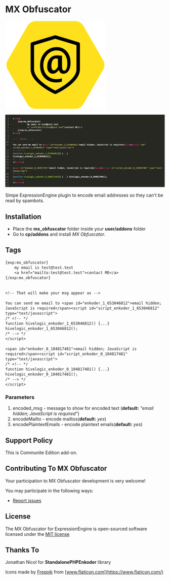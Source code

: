 # MX Obfuscator
![MX Obfuscator](resources/img/mx-obfuscator.png)

![MX Obfuscator Demo](resources/img/mx-obfuscator-demo.png)

Simpe ExpressionEngine plugin to encode email addresses so they can't be read by
spambots.

## Installation ##

* Place the **mx_obfuscator** folder inside your **user/addons** folder
* Go to **cp/addons** and install *MX Obfuscator*.

## Tags ##

	{exp:mx_obfuscator}
        my email is test@test.test
        <a href="mailto:test@test.test">contact ME</a>
    {/exp:mx_obfuscator}
    
    
    <!-- That will make your msg appear as -->
	
	You can send me email to <span id="enkoder_1_653046812">email hidden; JavaScript is required</span><script id="script_enkoder_1_653046812" type="text/javascript">
	/* <!-- */
	function hivelogic_enkoder_1_653046812() {...}
	hivelogic_enkoder_1_653046812();
	/* --> */
	</script>
	
	<span id="enkoder_0_104817481">email hidden; JavaScript is required</span><script id="script_enkoder_0_104817481" type="text/javascript">
	/* <!-- */
	function hivelogic_enkoder_0_104817481() {...} hivelogic_enkoder_0_104817481();
	/* --> */
	</script>

### Parameters ###

1. encoded_msg - message to show for encoded text (**default:** *"email hidden; JavaScript is required"*)
2. encodeMailto - encode mailtos(**default:** *yes*)
3. encodePlaintextEmails -  encode plaintext emails(**default:** *yes*)


## Support Policy ##

This is Communite Edition add-on.

## Contributing To MX Obfuscator ##

Your participation to MX Obfuscator development is very welcome!

You may participate in the following ways:

* [Report issues](https://github.com/MaxLazar/mx-obfuscator/issues)

## License ##

The MX Obfuscator for ExpressionEngine is open-sourced software licensed under the [MIT license](http://opensource.org/licenses/MIT)

## Thanks To ##
Jonathan Nicol for **StandalonePHPEnkoder** library

Icons made by [Freepik](https://www.flaticon.com/authors/freepik) from [www.flaticon.com](https://www.flaticon.com/)
